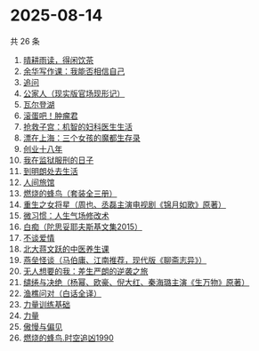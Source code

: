 # 2025-08-14

共 26 条

<!-- BEGIN WEREAD -->
<!-- 最后更新时间 2025-08-14 03:07:56 +0800 -->
1. [晴耕雨读，得闲饮茶](https://weread.qq.com/web/bookDetail/e39320b0813ab8447g0133f8)
1. [余华写作课：我能否相信自己](https://weread.qq.com/web/bookDetail/e2632530813aba3b5g015b5b)
1. [追问](https://weread.qq.com/web/bookDetail/e7b322705d0e04e7b85e068)
1. [公家人（现实版官场现形记）](https://weread.qq.com/web/bookDetail/31832440813aba370g019ae5)
1. [瓦尔登湖](https://weread.qq.com/web/bookDetail/4ad32b30813aba337g0138ea)
1. [滚蛋吧！肿瘤君](https://weread.qq.com/web/bookDetail/e8632b40813ab74cfg01555b)
1. [抢救子宫：机智的妇科医生生活](https://weread.qq.com/web/bookDetail/6ab325f0813aba39eg010162)
1. [漂在上海：三个女孩的魔都生存录](https://weread.qq.com/web/bookDetail/dd2325a0813aba364g0129fc)
1. [创业十八年](https://weread.qq.com/web/bookDetail/e3f32b80813aba3c7g0167aa)
1. [我在监狱服刑的日子](https://weread.qq.com/web/bookDetail/e4932260813aba336g01118d)
1. [到明朗处去生活](https://weread.qq.com/web/bookDetail/02e32e40813aba395g013033)
1. [人间旅馆](https://weread.qq.com/web/bookDetail/f9b322c0813aba1deg0130cf)
1. [燃烧的蜂鸟（套装全三册）](https://weread.qq.com/web/bookDetail/48a32180813aba330g011ad1)
1. [重生之女将星（周也、丞磊主演电视剧《锦月如歌》原著）](https://weread.qq.com/web/bookDetail/4a7325e0717e768a4a72aef)
1. [微习惯：人生气场修改术](https://weread.qq.com/web/bookDetail/e1532770813ab8d2bg0159eb)
1. [白痴（陀思妥耶夫斯基文集2015）](https://weread.qq.com/web/bookDetail/3be3244071e55adf3be703a)
1. [不谈爱情](https://weread.qq.com/web/bookDetail/8ab32a30813aba213g01782e)
1. [北大蒋文跃的中医养生课](https://weread.qq.com/web/bookDetail/cc532030726338c1cc50e8e)
1. [燕垒怪谈（马伯庸、江南推荐，现代版《聊斋志异》）](https://weread.qq.com/web/bookDetail/29a320e0813aba32fg016fb3)
1. [无人想要的我：差生严朗的逆袭之旅](https://weread.qq.com/web/bookDetail/d4932dd0813ab9943g0195dd)
1. [缱绻与决绝（杨幂、欧豪、倪大红、秦海璐主演《生万物》原著）](https://weread.qq.com/web/bookDetail/d6f320605bf576d6f394eec)
1. [渔樵问对（白话全译）](https://weread.qq.com/web/bookDetail/41532b40813aba3a3g019304)
1. [力量训练基础](https://weread.qq.com/web/bookDetail/f7732e0071cc8a26f773065)
1. [力量](https://weread.qq.com/web/bookDetail/12b326305d011d12b3ae803)
1. [傲慢与偏见](https://weread.qq.com/web/bookDetail/4e132950813aba112g01191f)
1. [燃烧的蜂鸟.时空追凶1990](https://weread.qq.com/web/bookDetail/80132030813aba32fg018dd6)
<!-- END WEREAD -->